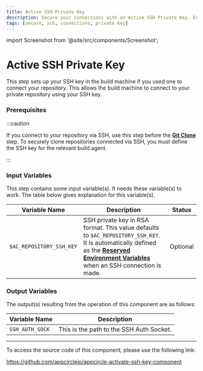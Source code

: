 ```yaml
---
title: Active SSH Private Key
description: Secure your connections with an Active SSH Private Key. Enhance security and manage your remote operations smoothly and safely.
tags: [secure, ssh, connections, private key]
---
```


import Screenshot from '@site/src/components/Screenshot';

# Active SSH Private Key

This step sets up your SSH key in the build machine if you used one to connect your repository. This allows the build machine to connect to your private repository using your SSH key.

### Prerequisites

:::caution

If you connect to your repository via SSH, use this step before the [**Git Clone**](/workflows/common-workflow-steps/git-clone) step. To securely clone repositories connected via SSH, you must define the SSH key for the relevant build agent.

<Screenshot url='https://cdn.appcircle.io/docs/assets/BE3151-sshOrder.png' />

:::

### Input Variables

This step contains some input variable(s). It needs these variable(s) to work. The table below gives explanation for this variable(s).

<Screenshot url='https://cdn.appcircle.io/docs/assets/BE3151-sshInput.png' />

| Variable Name                 | Description                                    | Status           |
|-------------------------------|------------------------------------------------|------------------|
| `$AC_REPOSITORY_SSH_KEY`      | SSH private key in RSA format. This value defaults to `$AC_REPOSITORY_SSH_KEY`. It is automatically defined as the [**Reserved Environment Variables**](/environment-variables/appcircle-specific-environment-variables) when an SSH connection is made. | Optional |


### Output Variables

The output(s) resulting from the operation of this component are as follows:


| Variable Name                 | Description                                    |
|-------------------------------|------------------------------------------------|
| `SSH_AUTH_SOCK`              | This is the path to the SSH Auth Socket.       | 

---

To access the source code of this component, please use the following link:

https://github.com/appcircleio/appcircle-activate-ssh-key-component